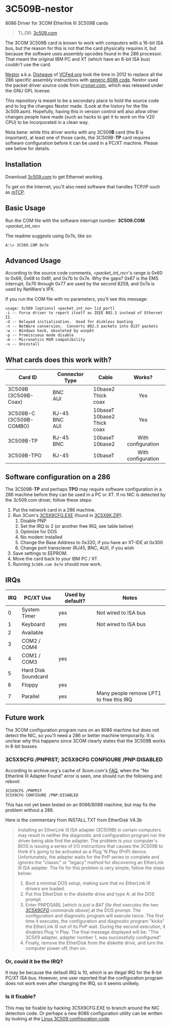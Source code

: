 # 3C509B-nestor
8086 Driver for 3COM Etherlink III 3C509B cards

> TL;DR: [3c509.com](3c509.com?raw=true)

The 3COM 3C509B card is known to work with computers with a 16-bit ISA bus, but the reason for this is not that the card physically requires it, but because the software uses assembly opcodes found in the 286 processor. That meant the original IBM PC and XT (which have an 8-bit ISA bus) couldn't use the card. 

[Nestor](http://www.vcfed.org/forum/member.php?12204-nestor) a.k.a. [Distwave](http://ibmps1.wordpress.com/) of [VCFed.org](http://www.vcfed.org/) took the time in 2012 to replace all the 286 specific assembly instructions with [generic 8086 code](http://www.vcfed.org/forum/showthread.php?30537-Feeling-lucky-is-the-3c509B-compatible-with-8088-using-NE1000-drivers&p=224266#post224266). Nestor used the packet driver source code from [crynwr.com](http://web.archive.org/web/*/http://www.crynwr.com/drivers/), which was released under the GNU GPL license.

This repository is meant to be a secondary place to hold the source code and to log the changes Nestor made. (Look at the history for the file 3c509.asm). Hopefully, having this in version control will also allow other changes people have made (such as hacks  to get it to work on the V20 CPU) to be incorporated in a clean way. 

Nota bene: while this driver works with any 3C509**B** card (the B is important), at least one of those cards, the 3C509B-**TP** card requires software configuration before it can be used in a PC/XT machine. Please see below for details.

## Installation
Download [3c509.com](3c509.com?raw=true) to get Ethernet working. 

To get on the Internet, you'll also need software that handles TCP/IP such as [mTCP](https://www.brutman.com/mTCP/). 

## Basic Usage
Run the COM file with the software interrupt number: **3C509.COM** _<packet_int_no>_

The readme suggests using 0x7e, like so:
```dos
A:\> 3C509.COM 0x7e
```

## Advanced Usage

According to the source code comments, _<packet_int_no>_'s range is 0x60 to 0x66, 0x68 to 0x6f, and 0x7b to 0x7e.
Why the gaps? 0x67 is the EMS interrupt, 0x70 through 0x77 are used by the second 8259, and 0x7a is used by NetWare's IPX.

If you run the COM file with no parameters, you'll see this message:
```dos
usage: 3c509 [options] <packet_int_no> [id_port]
-i -- Force driver to report itself as IEEE 802.3 instead of Ethernet II.
-d -- Delayed initialization.  Used for diskless booting
-n -- NetWare conversion.  Converts 802.3 packets into 8137 packets
-w -- Windows hack, obsoleted by winpkt
-p -- Promiscuous mode disable
-m -- Micronetics MSM compatibility
-u -- Uninstall
```

## What cards does this work with?

| Card ID                      | Connector Type        | Cable                                    | Works? |
| ---------------------------- | --------------------- | ---------------------------------------- | :----: |
| 3C509B<br/>(3C509B-Coax)     | BNC<br/>AUI           | 10base2<br/>Thick coax                   | Yes    |   
| 3C509B-C<br/>(3C509B-COMBO)  | RJ-45<br/>BNC<br/>AUI | 10baseT<br/>10base2<br/>Thick coax       | Yes    | 
| 3C509B-TP                    | RJ-45<br/>BNC         | 10baseT<br/>10base2                      | With configuration |
| 3C509B-TPO                   | RJ-45                 | 10baseT                                  | With configuration |

## Software configuration on a 286

The 3C509B-**TP** and perhaps **TPO** may require software configuration in a 286 machine before they can be used in a PC or XT. If no NIC is detected by the 3c509.com driver, follow these steps:

1. Put the network card in a 286 machine.
1. Run 3Com's [3C5X9CFG.EXE](3c5x9x/3C5X9CFG.EXE?raw=true) (found in [3C5X9X.ZIP](3c5x9x/3C5X9X.ZIP?raw=true)).
   1. Disable PNP
   1. Set the IRQ to 2 (or another free IRQ, see table below)
   1. Optimize for DOS
   1. No modem installed
   1. Change the Base Address to 0x320, if you have an XT-IDE at 0x300
   1. Change port transciever (RJ45, BNC, AUI), if you wish
1. Save settings to EEPROM.
1. Move the card back to your IBM PC / XT.
1. Running `3c509.com 0x7e` should now work. 


## IRQs
| IRQ | PC/XT Use    | Used by default? | Notes   |
| --- | ------------ | ---------------- | ------- |
| 0   | System Timer | yes | Not wired to ISA bus |
| 1   | Keyboard     | yes | Not wired to ISA bus |
| 2   | Available    |     |
| 3   | COM2 / COM4  |     |
| 4   | COM1 / COM3  | yes |
| 5   | Hard Disk<br/>Soundcard    |     |
| 6   | Floppy       | yes |
| 7   | Parallel     | yes | Many people remove LPT1 to free this IRQ |

## Future work

The 3COM configuration program runs on an 8086 machine but does not detect the NIC, so you'll need a 286 or better machine temporarily. It is unclear why this happens since 3COM clearly states that the 3C509B works in 8-bit busses. 

### 3C5X9CFG /PNPRST; 3C5X9CFG CONFIGURE /PNP:DISABLED

According to archive.org's cache of 3com.com's [FAQ](http://web.archive.org/web/20060314235414/http://support.3com.com/infodeli/inotes/techtran/2406_5ea.htm), when the "No Etherlink III Adapter Found" error is seen, one should run the following and reboot:
```
3C5X9CFG /PNPRST 
3C5X9CFG CONFIGURE /PNP:DISABLED
```
This has not yet been tested on an 8086/8088 machine, but may fix the problem without a 286.

Here is the commentary from INSTALL.TXT from EtherDisk V4.3b

> Installing an EtherLink III ISA adapter (3C509B) in certain computers
 may result in neither the diagnostic and configuration program nor the
 driver being able find the adapter. The problem is your computer's BIOS is
 issuing a series of I/O instructions that causes the 3C509B to think it's
 going to be activated as a Plug 'N Play (PnP) device.  Unfortunately, the
 adapter waits for the PnP series to complete and ignores the "classic" or
 "legacy" method for discovering an EtherLink III ISA adapter.  The fix for
 this problem is very simple; follow the steps below:
> 1. Boot a minimal DOS setup, making sure that no EtherLink III drivers are loaded.
> 2. Put this EtherDisk in the diskette drive and type A: at the DOS prompt.
> 3.  Enter PNPDSABL [_which is just a BAT file that executes the two 
      [3C5X9CFG](3c5x9x/3C5X9CFG.EXE?raw=true) commands above_] 
      at the DOS prompt.  The configuration and diagnostic
      program will execute twice.  The first time it executes, the configuration
      and diagnostic program "kicks" the EtherLink III out of its PnP wait.
      During the second execution, it disables Plug 'n Play. The final message
      displayed will be:
        "The 3C5X9 adapter, adapter number 1, was successfully configured"
> 4. Finally, remove the EtherDisk from the diskette drive, and turn the
      computer power off, then on. 



### Or, could it be the IRQ?
It may be because the default IRQ is 10, which is an illegal IRQ for the 8-bit PC/XT ISA bus. However, one user reported that the configuration program does not work even after changing the IRQ, so it seems unlikely.

### Is it fixable?
This may be fixable by hacking 3C5X9CFG.EXE to branch around the NIC detection code. Or perhaps a new 8086 configuration utility can be written by looking at the [Linux 3C509 configuration code](https://github.com/torvalds/linux/blob/master/drivers/net/ethernet/3com/3c509.c).
